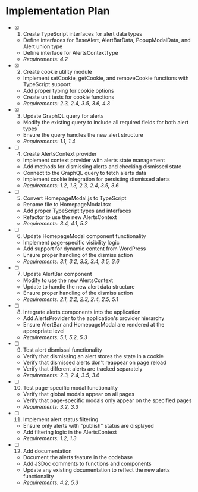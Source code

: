 # Implementation Plan

- [x] 1. Create TypeScript interfaces for alert data types

  - Define interfaces for BaseAlert, AlertBarData, PopupModalData, and Alert union type
  - Define interface for AlertsContextType
  - _Requirements: 4.2_

- [x] 2. Create cookie utility module

  - Implement setCookie, getCookie, and removeCookie functions with TypeScript support
  - Add proper typing for cookie options
  - Create unit tests for cookie functions
  - _Requirements: 2.3, 2.4, 3.5, 3.6, 4.3_

- [x] 3. Update GraphQL query for alerts

  - Modify the existing query to include all required fields for both alert types
  - Ensure the query handles the new alert structure
  - _Requirements: 1.1, 1.4_

- [ ] 4. Create AlertsContext provider

  - Implement context provider with alerts state management
  - Add methods for dismissing alerts and checking dismissed state
  - Connect to the GraphQL query to fetch alerts data
  - Implement cookie integration for persisting dismissed alerts
  - _Requirements: 1.2, 1.3, 2.3, 2.4, 3.5, 3.6_

- [ ] 5. Convert HomepageModal.js to TypeScript

  - Rename file to HomepageModal.tsx
  - Add proper TypeScript types and interfaces
  - Refactor to use the new AlertsContext
  - _Requirements: 3.4, 4.1, 5.2_

- [ ] 6. Update HomepageModal component functionality

  - Implement page-specific visibility logic
  - Add support for dynamic content from WordPress
  - Ensure proper handling of the dismiss action
  - _Requirements: 3.1, 3.2, 3.3, 3.4, 3.5, 3.6_

- [ ] 7. Update AlertBar component

  - Modify to use the new AlertsContext
  - Update to handle the new alert data structure
  - Ensure proper handling of the dismiss action
  - _Requirements: 2.1, 2.2, 2.3, 2.4, 2.5, 5.1_

- [ ] 8. Integrate alerts components into the application

  - Add AlertsProvider to the application's provider hierarchy
  - Ensure AlertBar and HomepageModal are rendered at the appropriate level
  - _Requirements: 5.1, 5.2, 5.3_

- [ ] 9. Test alert dismissal functionality

  - Verify that dismissing an alert stores the state in a cookie
  - Verify that dismissed alerts don't reappear on page reload
  - Verify that different alerts are tracked separately
  - _Requirements: 2.3, 2.4, 3.5, 3.6_

- [ ] 10. Test page-specific modal functionality

  - Verify that global modals appear on all pages
  - Verify that page-specific modals only appear on the specified pages
  - _Requirements: 3.2, 3.3_

- [ ] 11. Implement alert status filtering

  - Ensure only alerts with "publish" status are displayed
  - Add filtering logic in the AlertsContext
  - _Requirements: 1.2, 1.3_

- [ ] 12. Add documentation
  - Document the alerts feature in the codebase
  - Add JSDoc comments to functions and components
  - Update any existing documentation to reflect the new alerts functionality
  - _Requirements: 4.2, 5.3_
